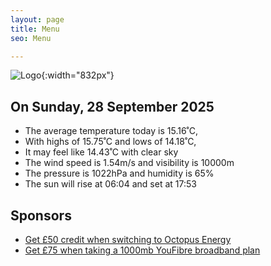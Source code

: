 ```yaml
---
layout: page
title: Menu
seo: Menu

---
```


![Logo](/images/logo.jpg){:width="832px"}

<!-- weather_marker starts -->
## On Sunday, 28 September 2025

- The average temperature today is 15.16˚C,
- With highs of 15.75˚C and lows of 14.18˚C,
- It may feel like 14.43˚C with clear sky
- The wind speed is 1.54m/s and visibility is 10000m
- The pressure is 1022hPa and humidity is 65%
- The sun will rise at 06:04 and set at 17:53

<!-- weather_marker ends -->

## Sponsors

- [Get £50 credit when switching to Octopus Energy](https://bit.ly/3oD1nnS)
- [Get £75 when taking a 1000mb YouFibre broadband plan](https://aklam.io/91zWhU?)
